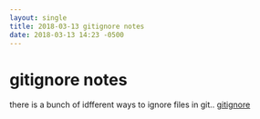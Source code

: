 ```yaml
---
layout: single
title: 2018-03-13 gitignore notes
date: 2018-03-13 14:23 -0500
---
```



# gitignore notes
there is a bunch of idfferent ways to ignore files in git..
[gitignore](https://www.atlassian.com/git/tutorials/gitignore)
